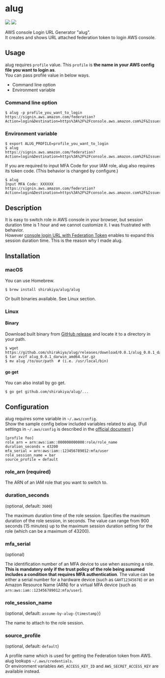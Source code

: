# alug
![](https://github.com/shirakiya/alug/workflows/Go/badge.svg?branch=master) ![](https://github.com/shirakiya/alug/workflows/Release/badge.svg)  

AWS console Login URL Generator "alug".  
It creates and shows URL attached federation token to login AWS console.


## Usage
alug requires `profile` value. This `profile` is **the name in your AWS config file you want to login as**.  
You can pass profile value in below ways.

- Command line option
- Environment variable

### Command line option
```
$ alug -p profile_you_want_to_login
https://signin.aws.amazon.com/federation?Action=login&Destination=https%3A%2F%2Fconsole.aws.amazon.com%2F&Issuer=IssuedByAlug&SigninToken=XXXXXXXXXX...
```

### Environment variable
```
$ export ALUG_PROFILE=profile_you_want_to_login
$ alug
https://signin.aws.amazon.com/federation?Action=login&Destination=https%3A%2F%2Fconsole.aws.amazon.com%2F&Issuer=IssuedByAlug&SigninToken=XXXXXXXXXX...
```


If you are required to input MFA Code for your IAM role, alug also requires its token code.
(This behavior is changed by configure.)

```
$ alug
Input MFA Code: XXXXXX
https://signin.aws.amazon.com/federation?Action=login&Destination=https%3A%2F%2Fconsole.aws.amazon.com%2F&Issuer=IssuedByAlug&SigninToken=XXXXXXXXXX...
```


## Description
It is easy to switch role in AWS console in your browser, but session duration time is 1 hour
and we cannot customize it. I was frustrated with behavior.  
However [console login URL with Federation Token](https://docs.aws.amazon.com/IAM/latest/UserGuide/id_roles_providers_enable-console-custom-url.html)
enables to expand this session duration time. This is the reason why I made alug.


## Installation
### macOS
You can use Homebrew.

```
$ brew install shirakiya/alug/alug
```

Or built binaries available. See Linux section.

### Linux
#### Binary
Download built binary from [GitHub release](https://github.com/shirakiya/alug/releases) and locate it to a directory in your path.

```
$ wget https://github.com/shirakiya/alug/releases/download/0.0.1/alug_0.0.1_darwin_amd64.tar.gz
$ tar xvzf alug_0.0.1_darwin_amd64.tar.gz
$ mv alug /to/our/path  # (i.e. /usr/local/bin)
```

#### go get
You can also install by go get.

```
$ go get github.com/shirakiya/alug/...
```


## Configuration
alug requires some variable in `~/.aws/config`.  
Show the sample config below included variables related to alug.
(Full settings in `~/.aws/config` is described in the [official document](https://docs.aws.amazon.com/cli/latest/userguide/cli-configure-files.html) )

```
[profile foo]
role_arn = arn:aws:iam::000000000000:role/role_name
duration_seconds = 43200
mfa_serial = arn:aws:iam::123456789012:mfa/user
role_session_name = bar
source_profile = default
```

### role_arn (required)
The ARN of an IAM role that you want to switch to.

### duration_seconds
(optional, default: `3600`)  

The maximum duration time of the role session.
Specifies the maximum duration of the role session, in seconds. The value can range
from 900 seconds (15 minutes) up to the maximum session duration setting for the role
(which can be a maximum of 43200).

### mfa_serial
(optional)  

The identification number of an MFA device to use when assuming a role. **This is mandatory
only if the trust policy of the role being assumed includes a condition that requires MFA
authentication**. The value can be either a serial number for a hardware device (such as `GAHT12345678`)
or an Amazon Resource Name (ARN) for a virtual MFA device (such as `arn:aws:iam::123456789012:mfa/user`).

### role_session_name
(optional, default: `assume-by-alug-{timestamp}`)  

The name to attach to the role session.

### source_profile
(optional, default: `default`)  

A profile name which is used for getting the Federation token from AWS. alug lookups
`~/.aws/credentials`.  
Or environment variables `AWS_ACCESS_KEY_ID` and `AWS_SECRET_ACCESS_KEY` are available instead.
